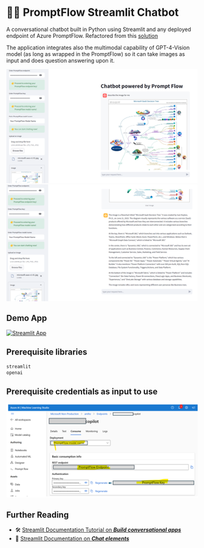 # 🤖💬 PromptFlow Streamlit Chatbot

A conversational chatbot built in Python using Streamlit and any deployed endpoint of Azure PromptFlow.
Refactored from this [solution](https://github.com/dataprofessor/openai-chatbot) 

The application integrates also the multimodal capability of GPT-4-Vision model (as long as wrapped in the PromptFlow) so it can take images as input and does question answering upon it.

![Alt text](app_screenshot1.png)
![Alt text](app_screenshot2.png)

## Demo App

[![Streamlit App](https://static.streamlit.io/badges/streamlit_badge_black_white.svg)](https://promptflowchatbot.streamlit.app/)

## Prerequisite libraries

```
streamlit
openai
```
## Prerequisite credentials as input to use

![Alt text](aml_endpoint.png)

## Further Reading

- 🛠️ [Streamlit Documentation Tutorial on _**Build conversational apps**_](https://docs.streamlit.io/knowledge-base/tutorials/build-conversational-apps)
- 📖 [Streamlit Documentation on _**Chat elements**_](https://docs.streamlit.io/library/api-reference/chat)
